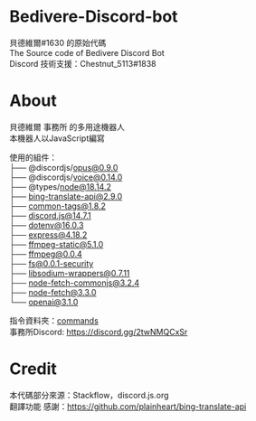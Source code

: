 # Bedivere-Discord-bot
貝德維爾#1630 的原始代碼 <br/>
The Source code of Bedivere Discord Bot <br/> 
Discord 技術支援：Chestnut_5113#1838 <br/> 

# About
貝德維爾 事務所 的多用途機器人<br/>
本機器人以JavaScript編寫 <br/>

使用的組件： <br/>
├── @discordjs/opus@0.9.0<br/>
├── @discordjs/voice@0.14.0<br/>
├── @types/node@18.14.2<br/>
├── bing-translate-api@2.9.0<br/>
├── common-tags@1.8.2<br/>
├── discord.js@14.7.1<br/>
├── dotenv@16.0.3<br/>
├── express@4.18.2<br/>
├── ffmpeg-static@5.1.0<br/>
├── ffmpeg@0.0.4<br/>
├── fs@0.0.1-security<br/>
├── libsodium-wrappers@0.7.11<br/>
├── node-fetch-commonjs@3.2.4<br/>
├── node-fetch@3.3.0<br/>
└── openai@3.1.0<br/>

指令資料夾：[commands](https://github.com/Chestnut5113/Bedivere-Discord-Bot/tree/main/commands) <br/>
事務所Discord: https://discord.gg/2twNMQCxSr <br/> 

# Credit
本代碼部分來源：Stackflow，discord.js.org<br/>
翻譯功能 感謝：https://github.com/plainheart/bing-translate-api<br/>
